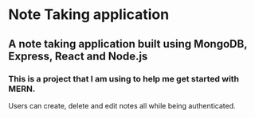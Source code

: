 # Note Taking application

## A note taking application built using MongoDB, Express, React and Node.js
### This is a project that I am using to help me get started with MERN.

Users can create, delete and edit notes all while being authenticated. 


